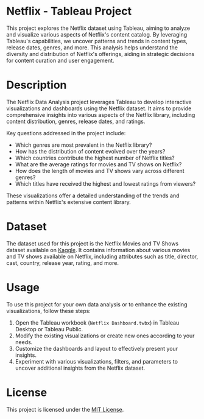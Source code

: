 # Netflix - Tableau Project

This project explores the Netflix dataset using Tableau, aiming to analyze and visualize various aspects of Netflix's content catalog. By leveraging Tableau's capabilities, we uncover patterns and trends in content types, release dates, genres, and more. This analysis helps understand the diversity and distribution of Netflix's offerings, aiding in strategic decisions for content curation and user engagement.

# Description

The Netflix Data Analysis project leverages Tableau to develop interactive visualizations and dashboards using the Netflix dataset. It aims to provide comprehensive insights into various aspects of the Netflix library, including content distribution, genres, release dates, and ratings.

Key questions addressed in the project include:

* Which genres are most prevalent in the Netflix library?
* How has the distribution of content evolved over the years?
* Which countries contribute the highest number of Netflix titles?
* What are the average ratings for movies and TV shows on Netflix?
* How does the length of movies and TV shows vary across different genres?
* Which titles have received the highest and lowest ratings from viewers?
  
These visualizations offer a detailed understanding of the trends and patterns within Netflix's extensive content library.

# Dataset 

The dataset used for this project is the Netflix Movies and TV Shows dataset available on [Kaggle](https://www.kaggle.com/datasets/shivamb/netflix-shows). It contains information about various movies and TV shows available on Netflix, including attributes such as title, director, cast, country, release year, rating, and more.

# Usage

To use this project for your own data analysis or to enhance the existing visualizations, follow these steps:

1. Open the Tableau workbook (```Netflix Dashboard.twbx```) in Tableau Desktop or Tableau Public.
2. Modify the existing visualizations or create new ones according to your needs.
3. Customize the dashboards and layout to effectively present your insights.
4. Experiment with various visualizations, filters, and parameters to uncover additional insights from the Netflix dataset.

# License
This project is licensed under the [MIT License](https://github.com/Aiswariya-R/Netflix/blob/main/LICENSE). 
